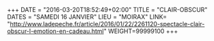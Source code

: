 +++
DATE = "2016-03-20T18:52:49+02:00"
TITLE = "CLAIR-OBSCUR"
DATES = "SAMEDI 16 JANVIER"
LIEU = "MOIRAX"
LINK= "http://www.ladepeche.fr/article/2016/01/22/2261120-spectacle-clair-obscur-l-emotion-en-cadeau.html"
WEIGHT=99999100
+++

